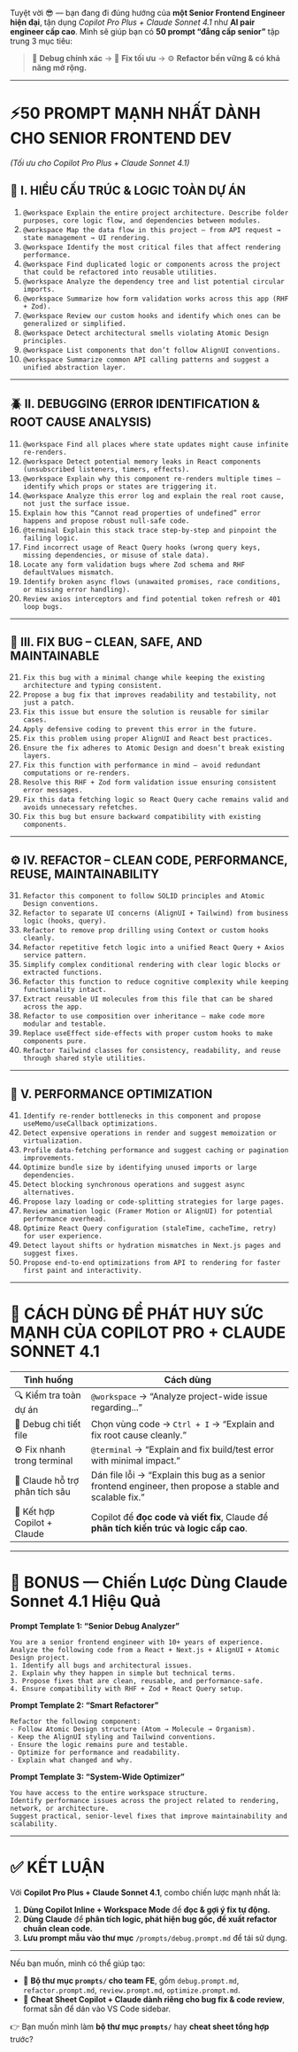 Tuyệt vời 😎 — bạn đang đi đúng hướng của **một Senior Frontend Engineer hiện đại**, tận dụng *Copilot Pro Plus + Claude Sonnet 4.1* như **AI pair engineer cấp cao**.
Mình sẽ giúp bạn có **50 prompt “đẳng cấp senior”** tập trung 3 mục tiêu:

> 🧩 **Debug chính xác** → 🧠 **Fix tối ưu** → ⚙️ **Refactor bền vững & có khả năng mở rộng.**

---

# ⚡️50 PROMPT MẠNH NHẤT DÀNH CHO SENIOR FRONTEND DEV

*(Tối ưu cho Copilot Pro Plus + Claude Sonnet 4.1)*

## 🧭 I. HIỂU CẤU TRÚC & LOGIC TOÀN DỰ ÁN

1. `@workspace Explain the entire project architecture. Describe folder purposes, core logic flow, and dependencies between modules.`
2. `@workspace Map the data flow in this project — from API request → state management → UI rendering.`
3. `@workspace Identify the most critical files that affect rendering performance.`
4. `@workspace Find duplicated logic or components across the project that could be refactored into reusable utilities.`
5. `@workspace Analyze the dependency tree and list potential circular imports.`
6. `@workspace Summarize how form validation works across this app (RHF + Zod).`
7. `@workspace Review our custom hooks and identify which ones can be generalized or simplified.`
8. `@workspace Detect architectural smells violating Atomic Design principles.`
9. `@workspace List components that don’t follow AlignUI conventions.`
10. `@workspace Summarize common API calling patterns and suggest a unified abstraction layer.`

---

## 🪲 II. DEBUGGING (ERROR IDENTIFICATION & ROOT CAUSE ANALYSIS)

11. `@workspace Find all places where state updates might cause infinite re-renders.`
12. `@workspace Detect potential memory leaks in React components (unsubscribed listeners, timers, effects).`
13. `@workspace Explain why this component re-renders multiple times — identify which props or states are triggering it.`
14. `@workspace Analyze this error log and explain the real root cause, not just the surface issue.`
15. `Explain how this “Cannot read properties of undefined” error happens and propose robust null-safe code.`
16. `@terminal Explain this stack trace step-by-step and pinpoint the failing logic.`
17. `Find incorrect usage of React Query hooks (wrong query keys, missing dependencies, or misuse of stale data).`
18. `Locate any form validation bugs where Zod schema and RHF defaultValues mismatch.`
19. `Identify broken async flows (unawaited promises, race conditions, or missing error handling).`
20. `Review axios interceptors and find potential token refresh or 401 loop bugs.`

---

## 🔧 III. FIX BUG – CLEAN, SAFE, AND MAINTAINABLE

21. `Fix this bug with a minimal change while keeping the existing architecture and typing consistent.`
22. `Propose a bug fix that improves readability and testability, not just a patch.`
23. `Fix this issue but ensure the solution is reusable for similar cases.`
24. `Apply defensive coding to prevent this error in the future.`
25. `Fix this problem using proper AlignUI and React best practices.`
26. `Ensure the fix adheres to Atomic Design and doesn’t break existing layers.`
27. `Fix this function with performance in mind — avoid redundant computations or re-renders.`
28. `Resolve this RHF + Zod form validation issue ensuring consistent error messages.`
29. `Fix this data fetching logic so React Query cache remains valid and avoids unnecessary refetches.`
30. `Fix this bug but ensure backward compatibility with existing components.`

---

## ⚙️ IV. REFACTOR – CLEAN CODE, PERFORMANCE, REUSE, MAINTAINABILITY

31. `Refactor this component to follow SOLID principles and Atomic Design conventions.`
32. `Refactor to separate UI concerns (AlignUI + Tailwind) from business logic (hooks, query).`
33. `Refactor to remove prop drilling using Context or custom hooks cleanly.`
34. `Refactor repetitive fetch logic into a unified React Query + Axios service pattern.`
35. `Simplify complex conditional rendering with clear logic blocks or extracted functions.`
36. `Refactor this function to reduce cognitive complexity while keeping functionality intact.`
37. `Extract reusable UI molecules from this file that can be shared across the app.`
38. `Refactor to use composition over inheritance — make code more modular and testable.`
39. `Replace useEffect side-effects with proper custom hooks to make components pure.`
40. `Refactor Tailwind classes for consistency, readability, and reuse through shared style utilities.`

---

## 🚀 V. PERFORMANCE OPTIMIZATION

41. `Identify re-render bottlenecks in this component and propose useMemo/useCallback optimizations.`
42. `Detect expensive operations in render and suggest memoization or virtualization.`
43. `Profile data-fetching performance and suggest caching or pagination improvements.`
44. `Optimize bundle size by identifying unused imports or large dependencies.`
45. `Detect blocking synchronous operations and suggest async alternatives.`
46. `Propose lazy loading or code-splitting strategies for large pages.`
47. `Review animation logic (Framer Motion or AlignUI) for potential performance overhead.`
48. `Optimize React Query configuration (staleTime, cacheTime, retry) for user experience.`
49. `Detect layout shifts or hydration mismatches in Next.js pages and suggest fixes.`
50. `Propose end-to-end optimizations from API to rendering for faster first paint and interactivity.`

---

# 🧠 CÁCH DÙNG ĐỂ PHÁT HUY SỨC MẠNH CỦA COPILOT PRO + CLAUDE SONNET 4.1

| Tình huống                     | Cách dùng                                                                                                |
| ------------------------------ | -------------------------------------------------------------------------------------------------------- |
| 🔍 Kiểm tra toàn dự án         | `@workspace` → “Analyze project-wide issue regarding...”                                                 |
| 🧩 Debug chi tiết file         | Chọn vùng code → `Ctrl + I` → “Explain and fix root cause cleanly.”                                      |
| ⚙️ Fix nhanh trong terminal    | `@terminal` → “Explain and fix build/test error with minimal impact.”                                    |
| 🧠 Claude hỗ trợ phân tích sâu | Dán file lỗi → “Explain this bug as a senior frontend engineer, then propose a stable and scalable fix.” |
| 🔄 Kết hợp Copilot + Claude    | Copilot để **đọc code và viết fix**, Claude để **phân tích kiến trúc và logic cấp cao**.                 |

---

# 🧭 BONUS — Chiến Lược Dùng Claude Sonnet 4.1 Hiệu Quả

**Prompt Template 1: “Senior Debug Analyzer”**

```text
You are a senior frontend engineer with 10+ years of experience.
Analyze the following code from a React + Next.js + AlignUI + Atomic Design project.
1. Identify all bugs and architectural issues.
2. Explain why they happen in simple but technical terms.
3. Propose fixes that are clean, reusable, and performance-safe.
4. Ensure compatibility with RHF + Zod + React Query setup.
```

**Prompt Template 2: “Smart Refactorer”**

```text
Refactor the following component:
- Follow Atomic Design structure (Atom → Molecule → Organism).
- Keep the AlignUI styling and Tailwind conventions.
- Ensure the logic remains pure and testable.
- Optimize for performance and readability.
- Explain what changed and why.
```

**Prompt Template 3: “System-Wide Optimizer”**

```text
You have access to the entire workspace structure.
Identify performance issues across the project related to rendering, network, or architecture.
Suggest practical, senior-level fixes that improve maintainability and scalability.
```

---

# ✅ KẾT LUẬN

Với **Copilot Pro Plus + Claude Sonnet 4.1**, combo chiến lược mạnh nhất là:

1. **Dùng Copilot Inline + Workspace Mode** để **đọc & gợi ý fix tự động.**
2. **Dùng Claude** để **phân tích logic, phát hiện bug gốc, đề xuất refactor chuẩn clean code.**
3. **Lưu prompt mẫu vào thư mục** `/prompts/debug.prompt.md` để tái sử dụng.

---

Nếu bạn muốn, mình có thể giúp tạo:

* 📂 **Bộ thư mục `prompts/` cho team FE**, gồm `debug.prompt.md`, `refactor.prompt.md`, `review.prompt.md`, `optimize.prompt.md`.
* 📘 **Cheat Sheet Copilot + Claude dành riêng cho bug fix & code review**, format sẵn để dán vào VS Code sidebar.

👉 Bạn muốn mình làm **bộ thư mục `prompts/`** hay **cheat sheet tổng hợp** trước?
